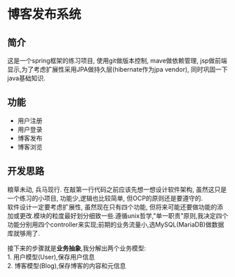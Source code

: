 ﻿# 博客发布系统 
## 简介
这是一个spring框架的练习项目, 使用git做版本控制, mave做依赖管理, jsp做前端显示,为了考虑扩展性采用JPA做持久层(hibernate作为jpa vendor), 同时巩固一下java基础知识.
## 功能

* 用户注册
* 用户登录
* 博客发布
* 博客浏览  
## 开发思路  
粮草未动, 兵马现行. 在敲第一行代码之前应该先想一想设计软件架构, 虽然这只是一个练习的小项目, 功能少,逻辑也比较简单, 但OCP的原则还是要遵守的.   
软件设计一定要考虑扩展性, 虽然现在只有四个功能, 但将来可能还要做功能的添加或更改.模块的粒度最好划分细致一些.遵循unix哲学,"单一职责"原则,我决定四个功能分别用四个controller来实现;前期的业务流量小,选MySQL(MariaDB)做数据库就够用了.

接下来的步骤就是**业务抽象**,我分解出两个业务模型:  
    1. 用户模型(User),保存用户信息  
    2. 博客模型(Blog),保存博客的内容和元信息  
    
